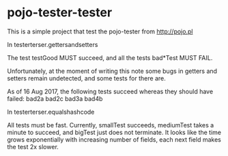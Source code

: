 # pojo-tester-tester

This is a simple project that test the pojo-tester from http://pojo.pl

In testerterser.gettersandsetters

The test testGood MUST succeed, and all the tests bad*Test MUST FAIL.

Unfortunately, at the moment of writing this note some bugs in getters 
and setters remain undetected, and some tests for there are.

As of 16 Aug 2017, the following tests succeed whereas they should have failed:
bad2a
bad2c
bad3a
bad4b

In testerterser.equalshashcode

All tests must be fast.
Currently, smallTest succeeds, mediumTest takes a minute to succeed, and bigTest
just does not terminate. It looks like the time grows exponentially with increasing
number of fields, each next field makes the test 2x slower.


